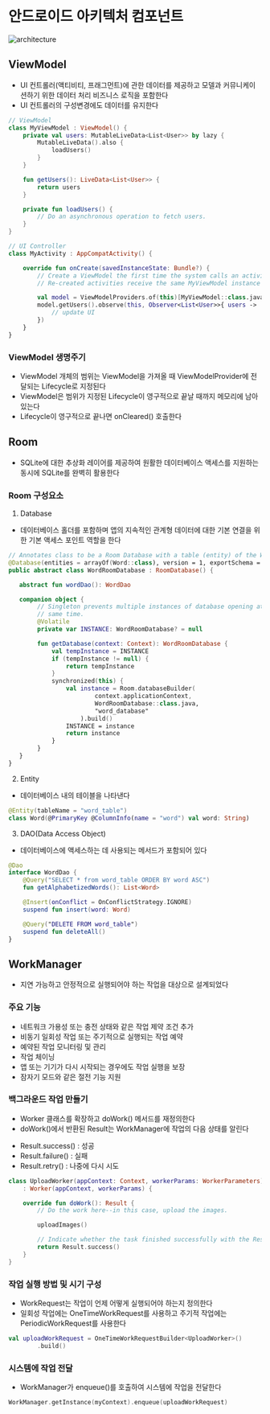 # 안드로이드 아키텍처 컴포넌트

![architecture](.image/final-architecture.png)

## ViewModel
 - UI 컨트롤러(액티비티, 프래그먼트)에 관한 데이터를 제공하고 모델과 커뮤니케이션하기 위한 데이터 처리 비즈니스 로직을 포함한다
 - UI 컨트롤러의 구성변경에도 데이터를 유지한다

```kotlin
// ViewModel
class MyViewModel : ViewModel() {
    private val users: MutableLiveData<List<User>> by lazy {
        MutableLiveData().also {
            loadUsers()
        }
    }

    fun getUsers(): LiveData<List<User>> {
        return users
    }

    private fun loadUsers() {
        // Do an asynchronous operation to fetch users.
    }
}

// UI Controller
class MyActivity : AppCompatActivity() {

    override fun onCreate(savedInstanceState: Bundle?) {
        // Create a ViewModel the first time the system calls an activity's onCreate() method.
        // Re-created activities receive the same MyViewModel instance created by the first activity.

        val model = ViewModelProviders.of(this)[MyViewModel::class.java]
        model.getUsers().observe(this, Observer<List<User>>{ users ->
            // update UI
        })
    }
}
```

### ViewModel 생명주기
 - ViewModel 개체의 범위는 ViewModel을 가져올 때 ViewModelProvider에 전달되는 Lifecycle로 지정된다
 - ViewModel은 범위가 지정된 Lifecycle이 영구적으로 끝날 때까지 메모리에 남아있는다
 - Lifecycle이 영구적으로 끝나면 onCleared() 호출한다


## Room
 - SQLite에 대한 추상화 레이어를 제공하여 원활한 데이터베이스 액세스를 지원하는 동시에 SQLite를 완벽히 활용한다

### Room 구성요소
 1. Database
  - 데이터베이스 홀더를 포함하며 앱의 지속적인 관계형 데이터에 대한 기본 연결을 위한 기본 액세스 포인트 역할을 한다

```kotlin
// Annotates class to be a Room Database with a table (entity) of the Word class
@Database(entities = arrayOf(Word::class), version = 1, exportSchema = false)
public abstract class WordRoomDatabase : RoomDatabase() {

   abstract fun wordDao(): WordDao

   companion object {
        // Singleton prevents multiple instances of database opening at the
        // same time.
        @Volatile
        private var INSTANCE: WordRoomDatabase? = null

        fun getDatabase(context: Context): WordRoomDatabase {
            val tempInstance = INSTANCE
            if (tempInstance != null) {
                return tempInstance
            }
            synchronized(this) {
                val instance = Room.databaseBuilder(
                        context.applicationContext,
                        WordRoomDatabase::class.java,
                        "word_database"
                    ).build()
                INSTANCE = instance
                return instance
            }
        }
   }
}
```

 2. Entity
  - 데이터베이스 내의 테이블을 나타낸다

```kotlin
@Entity(tableName = "word_table")
class Word(@PrimaryKey @ColumnInfo(name = "word") val word: String)
```

 3. DAO(Data Access Object)
  - 데이터베이스에 액세스하는 데 사용되는 메서드가 포함되어 있다

```kotlin
@Dao
interface WordDao {
    @Query("SELECT * from word_table ORDER BY word ASC")
    fun getAlphabetizedWords(): List<Word>

    @Insert(onConflict = OnConflictStrategy.IGNORE)
    suspend fun insert(word: Word)

    @Query("DELETE FROM word_table")
    suspend fun deleteAll()
}
```

## WorkManager
 - 지연 가능하고 안정적으로 실행되어야 하는 작업을 대상으로 설계되었다

### 주요 기능
 - 네트워크 가용성 또는 충전 상태와 같은 작업 제약 조건 추가
 - 비동기 일회성 작업 또는 주기적으로 실행되는 작업 예약
 - 예약된 작업 모니터링 및 관리
 - 작업 체이닝
 - 앱 또는 기기가 다시 시작되는 경우에도 작업 실행을 보장
 - 잠자기 모드와 같은 절전 기능 지원

### 백그라운드 작업 만들기
 - Worker 클래스를 확장하고 doWork() 메서드를 재정의한다
 - doWork()에서 반환된 Result는 WorkManager에 작업의 다음 상태를 알린다
  + Result.success() : 성공
  + Result.failure() : 실패
  + Result.retry() : 나중에 다시 시도

```kotlin
class UploadWorker(appContext: Context, workerParams: WorkerParameters)
    : Worker(appContext, workerParams) {

    override fun doWork(): Result {
        // Do the work here--in this case, upload the images.

        uploadImages()

        // Indicate whether the task finished successfully with the Result
        return Result.success()
    }
}
```

### 작업 실행 방법 및 시기 구성
 - WorkRequest는 작업이 언제 어떻게 실행되어야 하는지 정의한다
 - 일회성 작업에는 OneTimeWorkRequest를 사용하고 주기적 작업에는 PeriodicWorkRequest를 사용한다

```kotlin
val uploadWorkRequest = OneTimeWorkRequestBuilder<UploadWorker>()
        .build()
```

### 시스템에 작업 전달
 - WorkManager가 enqueue()를 호출하여 시스템에 작업을 전달한다

```kotlin
WorkManager.getInstance(myContext).enqueue(uploadWorkRequest)
```
